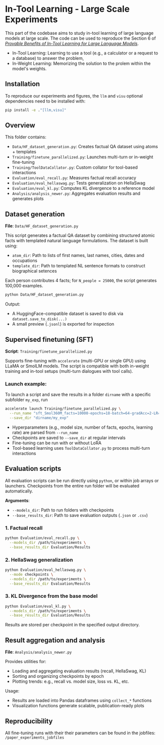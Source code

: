 # In-Tool Learning - Large Scale Experiments

This part of the codebase aims to study in-tool learning of large language models at large scale.
The code can be used to reproduce the Section 6 of [*Provable Benefits of In-Tool Learning for Large Language Models*]().

- In-Tool Learning: Learning to use a tool (e.g., a calculator or a request to a database) to answer the problem,
- In-Weight Learning: Memorizing the solution to the prolem within the model's weights.

## Installation
To reproduce our experiments and figures, the ```llm``` and ```visu``` optional dependencies need to be installed with:

```bash
pip install -e ."[llm,visu]"
```

## Overview
This folder contains:
- ```Data/HF_dataset_generation.py```: Creates factual QA dataset using atoms + templates 
- ```Training/finetune_parallelized.py```: Launches multi-turn or in-weight fine-tuning 
- ```Training/ToolDataCollator.py```: Custom collator for tool-based interactions 
- ```Evaluation/eval_recall.py```: Measures factual recall accuracy 
- ```Evaluation/eval_hellaswag.py```: Tests generalization on HellaSwag 
- ```Evaluation/eval_kl.py```: Computes KL divergence to a reference model 
- ```Analysis/analysis_newer.py```: Aggregates evaluation results and generates plots 

## Dataset generation
**File**: `Data/HF_dataset_generation.py`

This script generates a factual QA dataset by combining structured atomic facts with templated natural language formulations. The dataset is built using:

- `atom_dir`: Path to lists of first names, last names, cities, dates and occupations
- `template_dir`: Path to templated NL sentence formats to construct biographical setences

Each person contributes 4 facts; for `N_people = 25000`, the script generates 100,000 examples.

```bash
python Data/HF_dataset_generation.py
```

Output:
- A HuggingFace-compatible dataset is saved to disk via `dataset.save_to_disk(...)`
- A small preview (`.jsonl`) is exported for inspection

## Supervised finetuning (SFT)
**Script**: `Training/finetune_parallelized.py`

Supports fine-tuning with `accelerate` (multi-GPU or single GPU) using LLaMA or SmolLM models. The script is compatible with both in-weight training and in-tool setups (multi-turn dialogues with tool calls).

### Launch example:
To launch a script and save the results in a folder ```dirname``` with a specific subfolder ```my_exp```, run
```bash
accelerate launch Training/finetune_parallelized.py \
  --run_name "sft_Smol360M_facts=10000-epochs=18-batch=64-gradAcc=2-LR=1e-3-loraR=0-loraA=0-weight" \
  --save_dir "dirname/my_exp"
```

- Hyperparameters (e.g., model size, number of facts, epochs, learning rate) are parsed from `--run_name`
- Checkpoints are saved to `--save_dir` at regular intervals
- Fine-tuning can be run with or without LoRA
- Tool-based learning uses `ToolDataCollator.py` to process multi-turn interactions


## Evaluation scripts
All evaluation scripts can be run directly using `python`, or within job arrays or launchers. Checkpoints from the entire run folder will be evaluated automatically.

**Arguments**:
- `--models_dir`: Path to run folders with checkpoints
- `--base_results_dir`: Path to save evaluation outputs (`.json` or `.csv`)

### 1. Factual recall
```bash
python Evaluation/eval_recall.py \
  --models_dir /path/to/experiments \
  --base_results_dir Evaluation/Results
```

### 2. HellaSwag generalization
```bash
python Evaluation/eval_hellaswag.py \
  --mode checkpoints \
  --models_dir /path/to/experiments \
  --base_results_dir Evaluation/Results
```

### 3. KL Divergence from the base model
```bash
python Evaluation/eval_kl.py \
  --models_dir /path/to/experiments \
  --base_results_dir Evaluation/Results
```
Results are stored per checkpoint in the specified output directory.

## Result aggregation and analysis
**File**: `Analysis/analysis_newer.py`

Provides utilities for:
- Loading and aggregating evaluation results (recall, HellaSwag, KL)
- Sorting and organizing checkpoints by epoch
- Plotting trends: e.g., recall vs. model size, loss vs. KL, etc.

Usage:
- Results are loaded into Pandas dataframes using `collect_*` functions
- Visualization functions generate scalable, publication-ready plots

## Reproducibility
All fine-tuning runs with their their parameters can be found in the jobfiles: `/paper_experiments_jobfiles`

